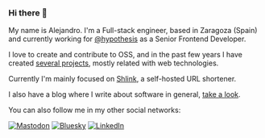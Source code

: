 ### Hi there 👋

My name is Alejandro. I'm a Full-stack engineer, based in Zaragoza (Spain) and currently working for [@hypothesis](https://github.com/hypothesis) as a Senior Frontend Developer.

I love to create and contribute to OSS, and in the past few years I have created [several projects](https://github.com/acelaya?tab=repositories), mostly related with web technologies.

Currently I'm mainly focused on [Shlink](https://shlink.io/), a self-hosted URL shortener.

I also have a blog where I write about software in general, [take a look](https://alejandrocelaya.blog).

You can also follow me in my other social networks:

<a rel="me" href="https://mastodon.social/@acelaya"><img src="https://img.shields.io/static/v1?label=&amp;message=Mastodon&amp;color=6364FF&amp;logo=mastodon&amp;style=for-the-badge&amp;logoColor=white" alt="Mastodon"></a>
[![Bluesky](https://img.shields.io/static/v1?label=&message=Bluesky&color=0285FF&logo=bluesky&style=for-the-badge&logoColor=white)](https://bsky.app/profile/acelaya.com)
[![LinkedIn](https://img.shields.io/static/v1?label=&message=Linkedin&color=0077b5&logo=linkedin&style=for-the-badge&logoColor=white)](https://www.linkedin.com/in/alejandro-celaya-alastrue/)

<!--
**acelaya/acelaya** is a ✨ _special_ ✨ repository because its `README.md` (this file) appears on your GitHub profile.

Here are some ideas to get you started:

- 🔭 I’m currently working on ...
- 🌱 I’m currently learning ...
- 👯 I’m looking to collaborate on ...
- 🤔 I’m looking for help with ...
- 💬 Ask me about ...
- 📫 How to reach me: ...
- 😄 Pronouns: ...
- ⚡ Fun fact: ...
-->
